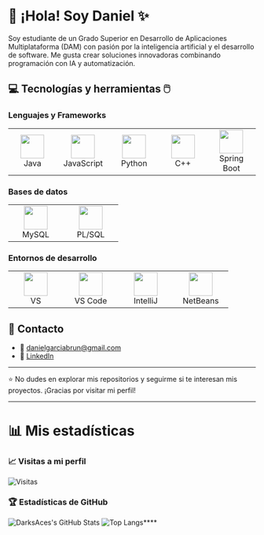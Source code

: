 # 👋 ¡Hola! Soy Daniel ✨

Soy estudiante de un Grado Superior en Desarrollo de Aplicaciones Multiplataforma (DAM) con pasión por la inteligencia artificial y el desarrollo de software. Me gusta crear soluciones innovadoras combinando programación con IA y automatización.

## 💻 Tecnologías y herramientas 🖱️

### Lenguajes y Frameworks
<div align="center">
  <table>
    <tr>
      <td align="center" width="96">
        <img src="https://cdn.jsdelivr.net/gh/devicons/devicon/icons/java/java-original-wordmark.svg" width="48" height="48"/>
        <br>Java
      </td>
      <td align="center" width="96">
        <img src="https://cdn.jsdelivr.net/gh/devicons/devicon/icons/javascript/javascript-original.svg" width="48" height="48"/>
        <br>JavaScript
      </td>
      <td align="center" width="96">
        <img src="https://cdn.jsdelivr.net/gh/devicons/devicon/icons/python/python-original.svg" width="48" height="48"/>
        <br>Python
      </td>
      <td align="center" width="96">
        <img src="https://cdn.jsdelivr.net/gh/devicons/devicon/icons/cplusplus/cplusplus-original.svg" width="48" height="48"/>
        <br>C++
      </td>
      <td align="center" width="96">
        <img src="https://cdn.jsdelivr.net/gh/devicons/devicon/icons/spring/spring-original.svg" width="48" height="48"/>
        <br>Spring Boot
      </td>
    </tr>
  </table>
</div>

### Bases de datos
<div align="center">
  <table>
    <tr>
      <td align="center" width="96">
        <img src="https://cdn.jsdelivr.net/gh/devicons/devicon/icons/mysql/mysql-original-wordmark.svg" width="48" height="48"/>
        <br>MySQL
      </td>
      <td align="center" width="96">
        <img src="https://cdn.jsdelivr.net/gh/devicons/devicon/icons/oracle/oracle-original.svg" width="48" height="48"/>
        <br>PL/SQL
      </td>
    </tr>
  </table>
</div>

### Entornos de desarrollo
<div align="center">
  <table>
    <tr>
      <td align="center" width="96">
        <img src="https://cdn.jsdelivr.net/gh/devicons/devicon/icons/visualstudio/visualstudio-plain.svg" width="48" height="48"/>
        <br>VS
      </td>
      <td align="center" width="96">
        <img src="https://cdn.jsdelivr.net/gh/devicons/devicon/icons/vscode/vscode-original.svg" width="48" height="48"/>
        <br>VS Code
      </td>
      <td align="center" width="96">
        <img src="https://cdn.jsdelivr.net/gh/devicons/devicon/icons/intellij/intellij-original.svg" width="48" height="48"/>
        <br>IntelliJ
      </td>
      <td align="center" width="96">
        <img src="https://raw.githubusercontent.com/apache/netbeans/master/nbi/engine/native/launcher/windows/resources/icon.ico" width="48" height="48"/>
        <br>NetBeans
      </td>
    </tr>
  </table>
</div>

## 📢 Contacto
- 📧 danielgarciabrun@gmail.com
- 💼 [LinkedIn](https://www.linkedin.com/in/daniel-garcia-brun-98a54b274)

---

⭐ No dudes en explorar mis repositorios y seguirme si te interesan mis proyectos. ¡Gracias por visitar mi perfil!

---

# 📊 Mis estadísticas
### 📈 Visitas a mi perfil
![Visitas](https://komarev.com/ghpvc/?username=DarksAces&label=Visitas&color=blue&style=flat)
### 🏆 Estadísticas de GitHub
![DarksAces's GitHub Stats](https://github-readme-stats.vercel.app/api?username=DarksAces&show_icons=true&theme=tokyonight)
![Top Langs](https://github-readme-stats.vercel.app/api/top-langs/?username=DarksAces&layout=compact&theme=tokyonight&langs_count=10)****
